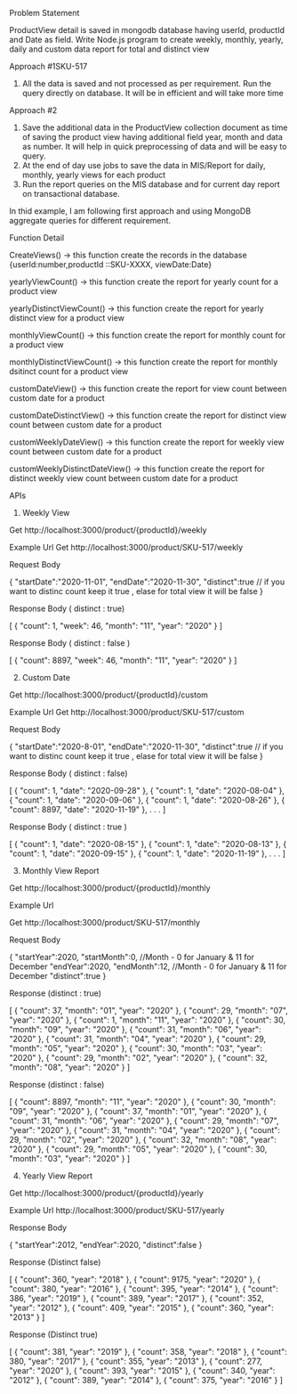 Problem Statement 

ProductView detail is saved in mongodb database having userId, productId and Date as field. Write Node.js program to create weekly, monthly, yearly, daily and custom data report for total and distinct view

Approach #1SKU-517

1. All the data is saved  and  not processed as per requirement. Run the query directly on database. It will be in efficient and will take more time

Approach #2

1. Save the additional data in the ProductView collection document as time of saving the product view having additional field year, month and data as number. It will help in quick preprocessing of data and will be easy to query.
2. At the end of day use jobs to save the data in MIS/Report for daily, monthly, yearly views for each product
3. Run the report queries on the MIS database and for current day report on transactional database.


In thid example, I am following first approach and using MongoDB aggregate queries for different requirement.


Function Detail

CreateViews() -> this function create the records in the database {userId:number,productId ::SKU-XXXX, viewDate:Date}

yearlyViewCount() -> this function create the report for yearly count for a product view

yearlyDistinctViewCount() -> this function create the report for yearly distinct view  for a product view

monthlyViewCount() -> this function create the report for monthly count for a product view

monthlyDistinctViewCount() -> this function create the report for monthly dsitinct count for a product view

customDateView() -> this function create the report for view count between custom date for a product

customDateDistinctView()  -> this function create the report for distinct view count between custom date for a product

customWeeklyDateView() -> this function create the report for weekly view count between custom date for a product

customWeeklyDistinctDateView() -> this function create the report for distinct weekly view count between custom date for a product


APIs

1. Weekly View

Get http://localhost:3000/product/{productId}/weekly

Example Url 
Get http://localhost:3000/product/SKU-517/weekly

Request Body 

{
    "startDate":"2020-11-01",
    "endDate":"2020-11-30",
    "distinct":true   // if you want to distinc count keep it true , elase for total view it will be false
}

Response Body ( distinct : true)

[
    {
        "count": 1,
        "week": 46,
        "month": "11",
        "year": "2020"
    }
]

Response Body ( distinct : false )

[
    {
        "count": 8897,
        "week": 46,
        "month": "11",
        "year": "2020"
    }
]



2. Custom Date

Get http://localhost:3000/product/{productId}/custom

Example Url 
Get http://localhost:3000/product/SKU-517/custom

Request Body 

{
    "startDate":"2020-8-01",
    "endDate":"2020-11-30",
    "distinct":true   // if you want to distinc count keep it true , elase for total view it will be false
}

Response Body ( distinct : false)

[
    {
        "count": 1,
        "date": "2020-09-28"
    },
    {
        "count": 1,
        "date": "2020-08-04"
    },
    {
        "count": 1,
        "date": "2020-09-06"
    },
    {
        "count": 1,
        "date": "2020-08-26"
    },
    {
        "count": 8897,
        "date": "2020-11-19"
    },
   .
   .
   .
]

Response Body ( distinct : true )

[
    {
        "count": 1,
        "date": "2020-08-15"
    },
    {
        "count": 1,
        "date": "2020-08-13"
    },
    {
        "count": 1,
        "date": "2020-09-15"
    },
    {
        "count": 1,
        "date": "2020-11-19"
    },
    .
    .
    .
]

3. Monthly View Report

Get http://localhost:3000/product/{productId}/monthly

Example Url

Get http://localhost:3000/product/SKU-517/monthly

Request Body

{
    "startYear":2020,
    "startMonth":0,  //Month - 0 for January & 11 for December
    "endYear":2020,
    "endMonth":12,  //Month - 0 for January & 11 for December
    "distinct":true
 }

Response (distinct : true)

[
    {
        "count": 37,
        "month": "01",
        "year": "2020"
    },
    {
        "count": 29,
        "month": "07",
        "year": "2020"
    },
    {
        "count": 1,
        "month": "11",
        "year": "2020"
    },
    {
        "count": 30,
        "month": "09",
        "year": "2020"
    },
    {
        "count": 31,
        "month": "06",
        "year": "2020"
    },
    {
        "count": 31,
        "month": "04",
        "year": "2020"
    },
    {
        "count": 29,
        "month": "05",
        "year": "2020"
    },
    {
        "count": 30,
        "month": "03",
        "year": "2020"
    },
    {
        "count": 29,
        "month": "02",
        "year": "2020"
    },
    {
        "count": 32,
        "month": "08",
        "year": "2020"
    }
]


Response (distinct : false)

[
    {
        "count": 8897,
        "month": "11",
        "year": "2020"
    },
    {
        "count": 30,
        "month": "09",
        "year": "2020"
    },
    {
        "count": 37,
        "month": "01",
        "year": "2020"
    },
    {
        "count": 31,
        "month": "06",
        "year": "2020"
    },
    {
        "count": 29,
        "month": "07",
        "year": "2020"
    },
    {
        "count": 31,
        "month": "04",
        "year": "2020"
    },
    {
        "count": 29,
        "month": "02",
        "year": "2020"
    },
    {
        "count": 32,
        "month": "08",
        "year": "2020"
    },
    {
        "count": 29,
        "month": "05",
        "year": "2020"
    },
    {
        "count": 30,
        "month": "03",
        "year": "2020"
    }
]

4. Yearly View Report

Get http://localhost:3000/product/{productId}/yearly

Example Url
http://localhost:3000/product/SKU-517/yearly

Response Body

{
    "startYear":2012,
    "endYear":2020,
    "distinct":false
 }

Response (Distinct false)

[
    {
        "count": 360,
        "year": "2018"
    },
    {
        "count": 9175,
        "year": "2020"
    },
    {
        "count": 380,
        "year": "2016"
    },
    {
        "count": 395,
        "year": "2014"
    },
    {
        "count": 386,
        "year": "2019"
    },
    {
        "count": 389,
        "year": "2017"
    },
    {
        "count": 352,
        "year": "2012"
    },
    {
        "count": 409,
        "year": "2015"
    },
    {
        "count": 360,
        "year": "2013"
    }
]


Response (Distinct true)

[
    {
        "count": 381,
        "year": "2019"
    },
    {
        "count": 358,
        "year": "2018"
    },
    {
        "count": 380,
        "year": "2017"
    },
    {
        "count": 355,
        "year": "2013"
    },
    {
        "count": 277,
        "year": "2020"
    },
    {
        "count": 393,
        "year": "2015"
    },
    {
        "count": 340,
        "year": "2012"
    },
    {
        "count": 389,
        "year": "2014"
    },
    {
        "count": 375,
        "year": "2016"
    }
]
